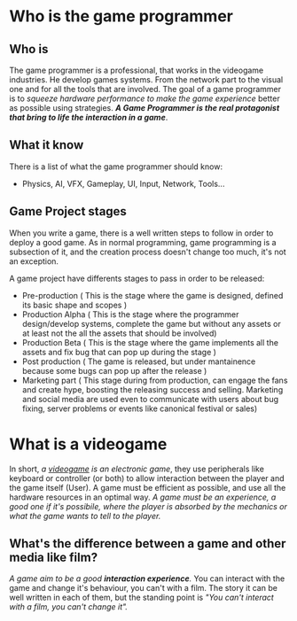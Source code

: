Who is the game programmer
===
Who is
------

The game programmer is a professional, that works in the videogame industries. He develop games systems. From the network part to the visual one and for all the tools that are involved. The goal of a game programmer is to _squeeze hardware performance to make the game experience_ better as possible using strategies. **_A Game Programmer is the real protagonist that bring to life the interaction in a game_**.

What it know
------------

There is a list of what the game programmer should know:

-   Physics, AI, VFX, Gameplay, UI, Input, Network, Tools...

Game Project stages
-------------------

When you write a game, there is a well written steps to follow in order to deploy a good game. As in normal programming, game programming is a subsection of it, and the creation process doesn't change too much, it's not an exception.

A game project have differents stages to pass in order to be released:

-   Pre-production ( This is the stage where the game is designed, defined its basic shape and scopes )
-   Production Alpha ( This is the stage where the programmer design/develop systems, complete the game but without any assets or at least not the all the assets that should be involved)
-   Production Beta ( This is the stage where the game implements all the assets and fix bug that can pop up during the stage )
-   Post production ( The game is released, but under mantainence because some bugs can pop up after the release )
-   Marketing part ( This stage during from production, can engage the fans and create hype, boosting the releasing success and selling. Marketing and social media are used even to communicate with users about bug fixing, server problems or events like canonical festival or sales)

What is a videogame
===
In short, _a [videogame](https://en.wikipedia.org/wiki/Video_game) is an electronic game_, they use peripherals like keyboard or controller (or both) to allow interaction between the player and the game itself (User). A game must be efficient as possible, and use all the hardware resources in an optimal way. _A game must be an experience, a good one if it's possibile, where the player is absorbed by the mechanics or what the game wants to tell to the player._

What's the difference between a game and other media like film?
---------------------------------------------------------------

_A game aim to be a good **interaction experience**._ You can interact with the game and change it's behaviour, you can't with a film. The story it can be well written in each of them, but the standing point is _"You can't interact with a film, you can't change it"._